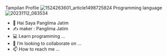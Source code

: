 Tampilan Profile
![1524263601_article1498725824](https://github.com/Projeckerror/Foto-/assets/142165314/f2477917-0a93-46bb-ac2d-4fdc1259d851)
Programming language
![20231112_083534](https://github.com/Projeckerror/Foto-/assets/142165314/598ab087-fe2f-478c-a85c-1883d0299ff4)

- 👋 Hai Saya Panglima Jatim
- ✍️ maker : Panglima Jatim 
- 💻 Learn programming ...
- 💞️ I’m looking to collaborate on ...
- 📫 How to reach me ...

<!---
Projeckerror/Projeckerror is a ✨ special ✨ repository because its `README.md` (this file) appears on your GitHub profile.
You can click the Preview link to take a look at your changes.
--->
